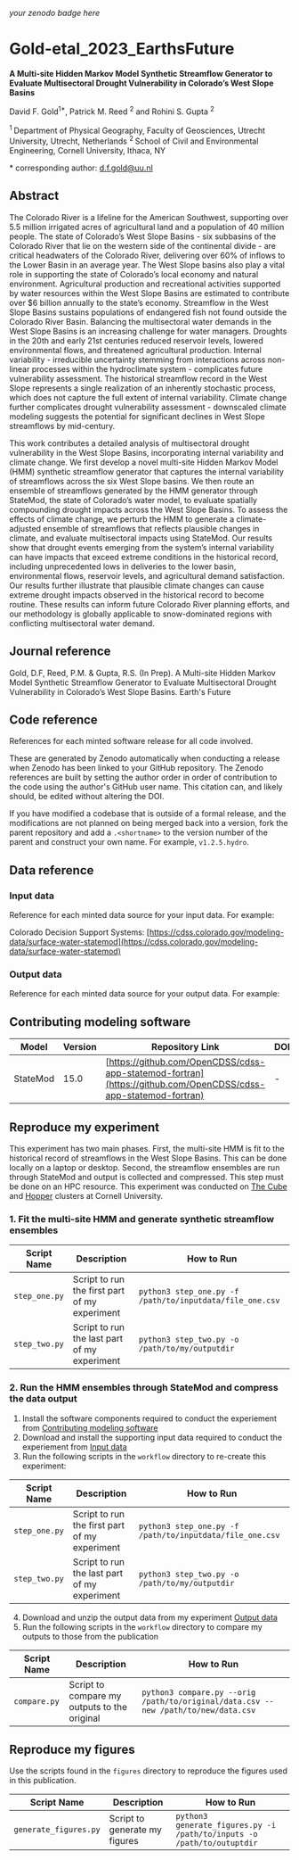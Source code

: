 _your zenodo badge here_

# Gold-etal_2023_EarthsFuture

**A Multi-site Hidden Markov Model Synthetic Streamflow Generator to Evaluate Multisectoral Drought Vulnerability in Colorado’s West Slope Basins**

David F. Gold<sup>1\*</sup>, Patrick M. Reed <sup>2</sup> and Rohini S. Gupta <sup>2</sup>

<sup>1 </sup> Department of Physical Geography, Faculty of Geosciences, Utrecht University, Utrecht, Netherlands
<sup>2 </sup> School of Civil and Environmental Engineering, Cornell University, Ithaca, NY

\* corresponding author:  d.f.gold@uu.nl

## Abstract
The Colorado River is a lifeline for the American Southwest, supporting over 5.5 million irrigated acres of agricultural land and a population of 40 million people. The state of Colorado’s West Slope Basins - six subbasins of the Colorado River that lie on the western side of the continental divide - are critical headwaters of the Colorado River, delivering over 60% of inflows to the Lower Basin in an average year. The West Slope basins also play a vital role in supporting the state of Colorado’s local economy and natural environment. Agricultural production and recreational activities supported by water resources within the West Slope Basins are estimated to contribute over $6 billion annually to the state’s economy. Streamflow in the West Slope Basins sustains populations of endangered fish not found outside the Colorado River Basin. Balancing the multisectoral water demands in the West Slope Basins is an increasing challenge for water managers. Droughts in the 20th and early 21st centuries reduced reservoir levels, lowered environmental flows, and threatened agricultural production. Internal variability - irreducible uncertainty stemming from interactions across non-linear processes within the hydroclimate system - complicates future vulnerability assessment. The historical streamflow record in the West Slope represents a single realization of an inherently stochastic process, which does not capture the full extent of internal variability. Climate change further complicates drought vulnerability assessment - downscaled climate modeling suggests the potential for significant declines in West Slope streamflows by mid-century.   

This work contributes a detailed analysis of multisectoral drought vulnerability in the West Slope Basins, incorporating internal variability and climate change. We first develop a novel multi-site Hidden Markov Model (HMM) synthetic streamflow generator that captures the internal variability of streamflows across the six West Slope basins. We then route an ensemble of streamflows generated by the HMM generator through StateMod, the state of Colorado’s water model, to evaluate spatially compounding drought impacts across the West Slope Basins. To assess the effects of climate change, we perturb the HMM to generate a climate-adjusted ensemble of streamflows that reflects plausible changes in climate, and evaluate multisectoral impacts using StateMod. Our results show that drought events emerging from the system’s internal variability can have impacts that exceed extreme conditions in the historical record, including unprecedented lows in deliveries to the lower basin, environmental flows, reservoir levels, and agricultural demand satisfaction. Our results further illustrate that plausible climate changes can cause extreme drought impacts observed in the historical record to become routine. These results can inform future Colorado River planning efforts, and our methodology is globally applicable to snow-dominated regions with conflicting multisectoral water demand.


## Journal reference
Gold, D.F, Reed, P.M. & Gupta, R.S. (In Prep). A Multi-site Hidden Markov Model Synthetic Streamflow Generator to Evaluate Multisectoral Drought Vulnerability in Colorado’s West Slope Basins. Earth's Future
## Code reference
References for each minted software release for all code involved.  

These are generated by Zenodo automatically when conducting a release when Zenodo has been linked to your GitHub repository. The Zenodo references are built by setting the author order in order of contribution to the code using the author's GitHub user name.  This citation can, and likely should, be edited without altering the DOI.

If you have modified a codebase that is outside of a formal release, and the modifications are not planned on being merged back into a version, fork the parent repository and add a `.<shortname>` to the version number of the parent and construct your own name.  For example, `v1.2.5.hydro`.

## Data reference

### Input data
Reference for each minted data source for your input data.  For example:

Colorado Decision Support Systems: [https://cdss.colorado.gov/modeling-data/surface-water-statemod](https://cdss.colorado.gov/modeling-data/surface-water-statemod)

### Output data
Reference for each minted data source for your output data.  For example:

## Contributing modeling software
| Model | Version | Repository Link | DOI |
|-------|---------|-----------------|-----|
| StateMod | 15.0 | [https://github.com/OpenCDSS/cdss-app-statemod-fortran](https://github.com/OpenCDSS/cdss-app-statemod-fortran) | - |

## Reproduce my experiment
This experiment has two main phases. First, the multi-site HMM is fit to the historical record of streamflows in the West Slope Basins. This can be done locally on a laptop or desktop. Second, the streamflow ensembles are run through StateMod and output is collected and compressed. This step must be done on an HPC resource. This experiment was conducted on [The Cube](https://www.cac.cornell.edu/wiki/index.php?title=THECUBE_Cluster) and [Hopper](https://www.cac.cornell.edu/wiki/index.php?title=Hopper_Cluster) clusters at Cornell University.

### 1. Fit the multi-site HMM and generate synthetic streamflow ensembles
| Script Name | Description | How to Run |
| --- | --- | --- |
| `step_one.py` | Script to run the first part of my experiment | `python3 step_one.py -f /path/to/inputdata/file_one.csv` |
| `step_two.py` | Script to run the last part of my experiment | `python3 step_two.py -o /path/to/my/outputdir` |

### 2. Run the HMM ensembles through StateMod and compress the data output

1. Install the software components required to conduct the experiement from [Contributing modeling software](#contributing-modeling-software)
2. Download and install the supporting input data required to conduct the experiement from [Input data](#input-data)
3. Run the following scripts in the `workflow` directory to re-create this experiment:

| Script Name | Description | How to Run |
| --- | --- | --- |
| `step_one.py` | Script to run the first part of my experiment | `python3 step_one.py -f /path/to/inputdata/file_one.csv` |
| `step_two.py` | Script to run the last part of my experiment | `python3 step_two.py -o /path/to/my/outputdir` |

4. Download and unzip the output data from my experiment [Output data](#output-data)
5. Run the following scripts in the `workflow` directory to compare my outputs to those from the publication

| Script Name | Description | How to Run |
| --- | --- | --- |
| `compare.py` | Script to compare my outputs to the original | `python3 compare.py --orig /path/to/original/data.csv --new /path/to/new/data.csv` |

## Reproduce my figures
Use the scripts found in the `figures` directory to reproduce the figures used in this publication.

| Script Name | Description | How to Run |
| --- | --- | --- |
| `generate_figures.py` | Script to generate my figures | `python3 generate_figures.py -i /path/to/inputs -o /path/to/outuptdir` |
